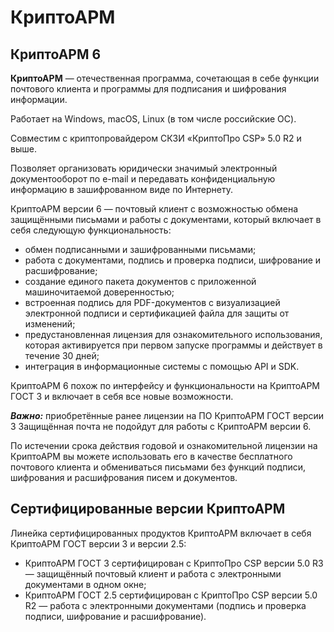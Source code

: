 # КриптоАРМ

## КриптоАРМ 6

**КриптоАРМ** — отечественная программа, сочетающая в себе функции почтового клиента и программы для подписания и шифрования информации.  

Работает на Windows, macOS, Linux (в том числе российские ОС).  

Совместим с криптопровайдером СКЗИ «КриптоПро CSP» 5.0 R2 и выше.  

Позволяет организовать юридически значимый электронный документооборот по e-mail и передавать конфиденциальную информацию в зашифрованном виде по Интернету.  

КриптоАРМ версии 6 — почтовый клиент с возможностью обмена защищёнными письмами и работы с документами, который включает в себя следующую функциональность:

- обмен подписанными и зашифрованными письмами;
- работа с документами, подпись и проверка подписи, шифрование и расшифрование;
- создание единого пакета документов с приложенной машиночитаемой доверенностью;
- встроенная подпись для PDF-документов с визуализацией электронной подписи и сертификацией файла для защиты от изменений;
- предустановленная лицензия для ознакомительного использования, которая активируется при первом запуске программы и действует в течение 30 дней;
- интеграция в информационные системы с помощью API и SDK.

КриптоАРМ 6 похож по интерфейсу и функциональности на КриптоАРМ ГОСТ 3 и включает в себя все новые возможности.

***Важно:*** приобретённые ранее лицензии на ПО КриптоАРМ ГОСТ версии 3 Защищённая почта не подойдут для работы с КриптоАРМ версии 6.

По истечении срока действия годовой и ознакомительной лицензии на КриптоАРМ вы можете использовать его в качестве бесплатного почтового клиента и обмениваться письмами без функций подписи, шифрования и расшифрования писем и документов.

## Сертифицированные версии КриптоАРМ

Линейка сертифицированных продуктов КриптоАРМ включает в себя КриптоАРМ ГОСТ версии 3 и версии 2.5:

- КриптоАРМ ГОСТ 3 сертифицирован с КриптоПро CSP версии 5.0 R3 — защищённый почтовый клиент и работа с электронными документами в одном окне;
- КриптоАРМ ГОСТ 2.5 сертифицирован с КриптоПро CSP версии 5.0 R2 — работа с электронными документами (подпись и проверка подписи, шифрование и расшифрование).
